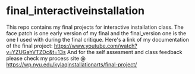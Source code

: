 # final_interactiveinstallation
This repo contains my final projects for interactive installation class. The face patch is one early version of my final and the final_version one is the one I used with during the final critique. 
Here's a link of my documentation of the final project:
https://www.youtube.com/watch?v=YZUGahVTZDc&t=13s
And for the self assesment and class feedback please check my process site @ https://wp.nyu.edu/kylaqinstallationarts/final-project/
